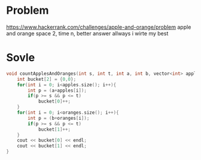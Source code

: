 # Problem
https://www.hackerrank.com/challenges/apple-and-orange/problem
apple and orange
space 2, time n, better answer allways i wirte my best

# Sovle
```c++
void countApplesAndOranges(int s, int t, int a, int b, vector<int> apples, vector<int> oranges) {
    int bucket[2] = {0,0};
    for(int i = 0; i<apples.size(); i++){
        int p = (a+apples[i]);        
        if(p >= s && p <= t)
            bucket[0]++;
    }
    for(int i = 0; i<oranges.size(); i++){
        int p = (b+oranges[i]);        
        if(p >= s && p <= t)
            bucket[1]++;
    }
    cout << bucket[0] << endl;
    cout << bucket[1] << endl;
}
```